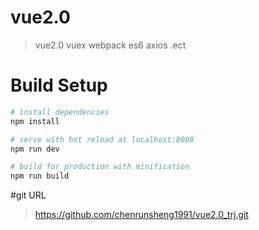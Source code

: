 # vue2.0

> vue2.0 vuex webpack es6 axios .ect

# Build Setup

``` bash
# install dependencies
npm install

# serve with hot reload at localhost:8080
npm run dev

# build for production with minification
npm run build
```
#git URL
> https://github.com/chenrunsheng1991/vue2.0_trj.git